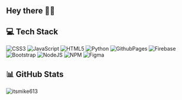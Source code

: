 ## Hey there 🤠👋

## 💻 Tech Stack
![CSS3](https://img.shields.io/badge/CSS3-%231572B6.svg?style=flat&logo=css3&logoColor=white) ![JavaScript](https://img.shields.io/badge/JavaScript-%23323330.svg?style=flat&logo=javascript&logoColor=%23F7DF1E) ![HTML5](https://img.shields.io/badge/HTML5-%23E34F26.svg?style=flat&logo=html5&logoColor=white) ![Python](https://img.shields.io/badge/Python-3670A0?style=flat&logo=python&logoColor=ffdd54) ![GithubPages](https://img.shields.io/badge/Github%20Pages-121013?style=flat&logo=github&logoColor=white) ![Firebase](https://img.shields.io/badge/Firebase-%23039BE5.svg?style=flat&logo=firebase) ![Bootstrap](https://img.shields.io/badge/Bootstrap-%238511FA.svg?style=flat&logo=bootstrap&logoColor=white) ![NodeJS](https://img.shields.io/badge/node.js-6DA55F?style=flat&logo=node.js&logoColor=white) ![NPM](https://img.shields.io/badge/NPM-%23CB3837.svg?style=flat&logo=npm&logoColor=white) ![Figma](https://img.shields.io/badge/Figma-%23F24E1E.svg?style=flat&logo=figma&logoColor=white)

## 📊 GitHub Stats
<p><img src="https://github-readme-streak-stats.herokuapp.com/?user=itsmike613&" alt="itsmike613" /></p>
